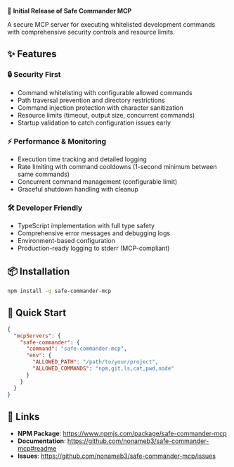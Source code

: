 🎉 **Initial Release of Safe Commander MCP**

A secure MCP server for executing whitelisted development commands with comprehensive security controls and resource limits.

## ✨ Features

### 🔒 Security First
- Command whitelisting with configurable allowed commands
- Path traversal prevention and directory restrictions  
- Command injection protection with character sanitization
- Resource limits (timeout, output size, concurrent commands)
- Startup validation to catch configuration issues early

### ⚡ Performance & Monitoring
- Execution time tracking and detailed logging
- Rate limiting with command cooldowns (1-second minimum between same commands)
- Concurrent command management (configurable limit)
- Graceful shutdown handling with cleanup

### 🛠️ Developer Friendly
- TypeScript implementation with full type safety
- Comprehensive error messages and debugging logs
- Environment-based configuration
- Production-ready logging to stderr (MCP-compliant)

## 📦 Installation

```bash
npm install -g safe-commander-mcp
```

## 🚀 Quick Start

```json
{
  "mcpServers": {
    "safe-commander": {
      "command": "safe-commander-mcp",
      "env": {
        "ALLOWED_PATH": "/path/to/your/project",
        "ALLOWED_COMMANDS": "npm,git,ls,cat,pwd,node"
      }
    }
  }
}
```

## 🔗 Links
- **NPM Package**: https://www.npmjs.com/package/safe-commander-mcp
- **Documentation**: https://github.com/nonameb3/safe-commander-mcp#readme
- **Issues**: https://github.com/nonameb3/safe-commander-mcp/issues 